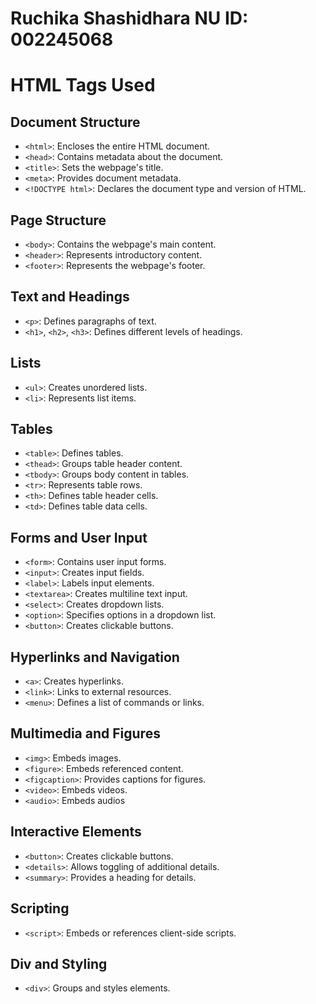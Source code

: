 # Ruchika Shashidhara NU ID: 002245068

# HTML Tags Used

## Document Structure

- `<html>`: Encloses the entire HTML document.
- `<head>`: Contains metadata about the document.
- `<title>`: Sets the webpage's title.
- `<meta>`: Provides document metadata.
- `<!DOCTYPE html>`: Declares the document type and version of HTML.

## Page Structure

- `<body>`: Contains the webpage's main content.
- `<header>`: Represents introductory content.
- `<footer>`: Represents the webpage's footer.

## Text and Headings

- `<p>`: Defines paragraphs of text.
- `<h1>`, `<h2>`, `<h3>`: Defines different levels of headings.

## Lists

- `<ul>`: Creates unordered lists.
- `<li>`: Represents list items.

## Tables

- `<table>`: Defines tables.
- `<thead>`: Groups table header content.
- `<tbody>`: Groups body content in tables.
- `<tr>`: Represents table rows.
- `<th>`: Defines table header cells.
- `<td>`: Defines table data cells.

## Forms and User Input

- `<form>`: Contains user input forms.
- `<input>`: Creates input fields.
- `<label>`: Labels input elements.
- `<textarea>`: Creates multiline text input.
- `<select>`: Creates dropdown lists.
- `<option>`: Specifies options in a dropdown list.
- `<button>`: Creates clickable buttons.

## Hyperlinks and Navigation

- `<a>`: Creates hyperlinks.
- `<link>`: Links to external resources.
- `<menu>`: Defines a list of commands or links.

## Multimedia and Figures

- `<img>`: Embeds images.
- `<figure>`: Embeds referenced content.
- `<figcaption>`: Provides captions for figures.
- `<video>`: Embeds videos.
- `<audio>`: Embeds audios

## Interactive Elements

- `<button>`: Creates clickable buttons.
- `<details>`: Allows toggling of additional details.
- `<summary>`: Provides a heading for details.

## Scripting

- `<script>`: Embeds or references client-side scripts.

## Div and Styling

- `<div>`: Groups and styles elements.
